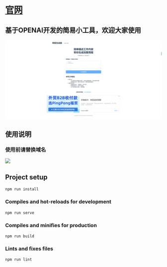 # [官网](https://aicodehelper.com/tools/index.html#/)

## 基于OPENAI开发的简易小工具，欢迎大家使用

![](./src//assets/readme/demo.png)

## 使用说明

### 使用前请替换域名
![](./src//assets/readme/demo2.png)

## Project setup
```
npm run install
```

### Compiles and hot-reloads for development
```
npm run serve
```

### Compiles and minifies for production
```
npm run build
```

### Lints and fixes files
```
npm run lint
```
